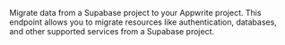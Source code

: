 Migrate data from a Supabase project to your Appwrite project. This endpoint allows you to migrate resources like authentication, databases, and other supported services from a Supabase project. 
